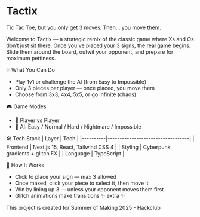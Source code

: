# Tactix

Tic Tac Toe, but you only get 3 moves. Then… you move them.

Welcome to Tactix — a strategic remix of the classic game where Xs and Os don’t just sit there. Once you've placed your 3 signs, the real game begins. Slide them around the board, outwit your opponent, and prepare for maximum pettiness.

💡 What You Can Do

- Play 1v1 or challenge the AI (from Easy to Impossible)
- Only 3 pieces per player — once placed, you move them
- Choose from 3x3, 4x4, 5x5, or go infinite (chaos)

🎮 Game Modes

- 👥 Player vs Player
- 🧠 AI: Easy / Normal / Hard / Nightmare / Impossible

🛠️ Tech Stack
| Layer | Tech |
|----------|----------------------------------|
| Frontend | Next.js 15, React, Tailwind CSS 4 |
| Styling | Cyberpunk gradients + glitch FX |
| Language | TypeScript |

🚀 How It Works

- Click to place your sign — max 3 allowed
- Once maxed, click your piece to select it, then move it
- Win by lining up 3 — unless your opponent moves them first
- Glitch animations make transitions ✨ extra ✨

This project is created for Summer of Making 2025 - Hackclub

